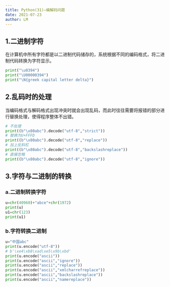 ```yaml
---
title: Python(31)—编解码问题
date: 2021-07-23
author: LM
---
```


## 1.二进制字符

在计算机中所有字符都是以二进制代码储存的，系统根据不同的编码格式，将二进制代码转换为字符显示。

```python
print("\u0394")
print("\U00000394")
print("\N{greek capital letter delta}")
```

## 2.乱码时的处理

当编码格式与解码格式出现冲突时就会出现乱码，而此时往往需要将报错的部分进行替换处理，使得程序整体不出错。

```python
# 不处理
print((b"\x80abc").decode("utf-8","strict"))
# 替换为U+FFFD
print((b"\x80abc").decode("utf-8","replace"))
# 加上反斜杠
print((b"\x80abc").decode("utf-8","backslashreplace"))
# 直接忽略
print((b"\x80abc").decode("utf-8","ignore"))
```

## 3.字符与二进制的转换

### a.二进制转换字符

```python
u=chr(40960)+"abce"+chr(1972)
print(u)
u1=chr(123)
print(u1)
```

### b.字符转换二进制

```python
u="中国abc"
print(u.encode("utf-8"))
# b'\xe4\xb8\xad\xe5\x9b\xbd'
print(u.encode("ascii"))
print(u.encode("ascii","ignore"))
print(u.encode("ascii","replace"))
print(u.encode("ascii","xmlcharrefreplace"))
print(u.encode("ascii","backslashreplace"))
print(u.encode("ascii","namereplace"))
```